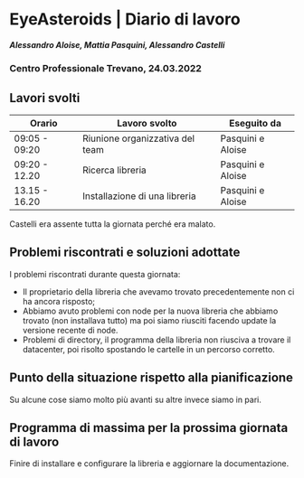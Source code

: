# EyeAsteroids | Diario di lavoro
##### Alessandro Aloise, Mattia Pasquini, Alessandro Castelli
### Centro Professionale Trevano, 24.03.2022

## Lavori svolti


|Orario        |Lavoro svolto                                               	    |Eseguito da                 |
|--------------|----------------------------------------------------------------- |----------------------------|
|09:05 - 09:20 | Riunione organizzativa del team                       		        |Pasquini e Aloise           |
|09:20 - 12.20 | Ricerca libreria                           				  	          |Pasquini e Aloise           |
|13.15 - 16.20 | Installazione di una libreria                                    |Pasquini e Aloise           |

Castelli era assente tutta la giornata perché era malato.

##  Problemi riscontrati e soluzioni adottate
I problemi riscontrati durante questa giornata:
- Il proprietario della libreria che avevamo trovato precedentemente non ci ha ancora risposto;
- Abbiamo avuto problemi con node per la nuova libreria che abbiamo trovato (non installava tutto) ma poi siamo riusciti facendo update la versione recente di node.
- Problemi di directory, il programma della libreria non riusciva a trovare il datacenter, poi risolto spostando le cartelle in un percorso corretto.



##  Punto della situazione rispetto alla pianificazione
Su alcune cose siamo molto più avanti su altre invece siamo in pari.

## Programma di massima per la prossima giornata di lavoro
Finire di installare e configurare la libreria e aggiornare la documentazione.
